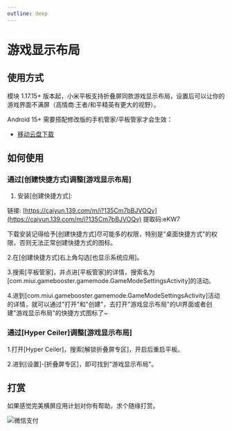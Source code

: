 ```yaml
---
outline: deep
---
```


# 游戏显示布局

## 使用方式

模块 1.17.15+ 版本起，小米平板支持折叠屏同款游戏显示布局，设置后可以让你的游戏界面不满屏（高情商:王者/和平精英有更大的视野）。

Android 15+ 需要搭配修改版的手机管家/平板管家才会生效：

-  [移动云盘下载](https://caiyun.139.com/m/i?135CeBMHACC6p)

## 如何使用

### 通过[创建快捷方式]调整[游戏显示布局]

1. 安装[创建快捷方式]:

链接: [https://caiyun.139.com/m/i?135Cm7bBJVOQv](https://caiyun.139.com/m/i?135Cm7bBJVOQv)
提取码:eKW7  

下载安装记得给予[创建快捷方式]尽可能多的权限，特别是"桌面快捷方式"的权限，否则无法正常创建快捷方式的图标。

2.在[创建快捷方式]右上角勾选[也显示系统应用]。

3.搜索[平板管家]，并点进[平板管家]的详情，搜索名为[com.miui.gamebooster.gamemode.GameModeSettingsActivity]的活动。

4.进到[com.miui.gamebooster.gamemode.GameModeSettingsActivity]活动的详情，就可以通过"打开"和"创建"，去打开"游戏显示布局"的UI界面或者创建"游戏显示布局"的快捷方式图标了~


### 通过[Hyper Ceiler]调整[游戏显示布局]

1.打开[Hyper Ceiler]，搜索[解锁折叠屏专区]，开启后重启平板。

2.进到[设置]-[折叠屏专区]，即可找到"游戏显示布局"。



## 打赏

如果感觉完美横屏应用计划对你有帮助，求个随缘打赏。

![微信支付](https://sothx.com/images/github/wechatQR.jpg)




